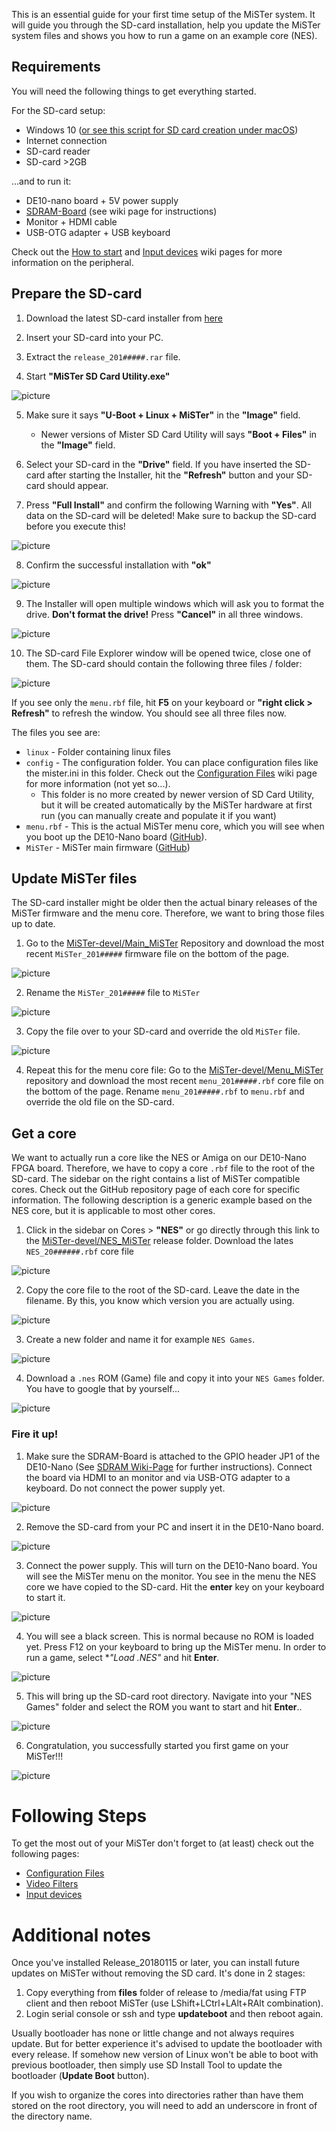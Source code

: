 This is an essential guide for your first time setup of the MiSTer system. It will guide you through the SD-card installation, help you update the MiSTer system files and shows you how to run a game on an example core (NES).

## Requirements
You will need the following things to get everything started.

For the SD-card setup:
* Windows 10 ([or see this script for SD card creation under macOS](https://github.com/michaelshmitty/SD-Installer-macos_MiSTer))
* Internet connection
* SD-card reader
* SD-card >2GB

...and to run it:
* DE10-nano board + 5V power supply
* [SDRAM-Board](SDRAM-Board) (see wiki page for instructions)
* Monitor + HDMI cable
* USB-OTG adapter + USB keyboard

Check out the [How to start](How-to-start-with-MiSTer) and [Input devices](Input-devices) wiki pages for more information on the peripheral.

## Prepare the SD-card

1. Download the latest SD-card installer from [here](https://github.com/MiSTer-devel/SD-Installer-Win64_MiSTer)

2. Insert your SD-card into your PC.

3. Extract the `release_201#####.rar` file.

4. Start **"MiSTer SD Card Utility.exe"**

 ![picture](pictures/setup-windows_sd-card_installer_window.png)

5. Make sure it says **"U-Boot + Linux + MiSTer"** in the **"Image"** field.
   - Newer versions of Mister SD Card Utility will says **"Boot + Files"** in the **"Image"** field.

6. Select your SD-card in the **"Drive"** field. If you have inserted the SD-card after starting the Installer, hit the  **"Refresh"** button and your SD-card should appear.

7. Press **"Full Install"** and confirm the following Warning with **"Yes"**. All data on the SD-card will be deleted! Make sure to backup the SD-card before you execute this!

 ![picture](pictures/setup-windows_sd-card_installer_warning.png)

8. Confirm the successful installation with **"ok"**

  ![picture](pictures/setup-windows_sd-card_installer_install_success.png)

9. The Installer will open multiple windows which will ask you to format the drive. **Don't format the drive!** Press **"Cancel"** in all three windows.

 ![picture](pictures/setup-windows_sd-card_installer_close_format.png)

10. The SD-card File Explorer window will be opened twice, close one of them. The SD-card should contain the following three files / folder:

 ![picture](pictures/setup-windows_sd-card_installer_sd-card_content.png)

 If you see only the `menu.rbf` file, hit **F5** on your keyboard or **"right click > Refresh"** to refresh the window. You should see all three files now.

 The files you see are:
 * `linux` - Folder containing linux files
 * `config` - The configuration folder. You can place configuration files like the mister.ini in this folder. Check out the [Configuration Files](Configuration-Files) wiki page for more information (not yet so...).
   - This folder is no more created by newer version of SD Card Utility, but it will be created automatically by the MiSTer hardware at first run (you can manually create and populate it if you want)
 * `menu.rbf` - This is the actual MiSTer menu core, which you will see when you boot up the DE10-Nano board  ([GitHub](https://github.com/MiSTer-devel/Menu_MiSTer/tree/master/releases)).
 * `MiSTer` - MiSTer main firmware ([GitHub](https://github.com/MiSTer-devel/Main_MiSTer/tree/master/releases))


## Update MiSTer files

The SD-card installer might be older then the actual binary releases of the MiSTer firmware and the menu core. Therefore, we want to bring those files up to date.

1. Go to the [MiSTer-devel/Main_MiSTer](https://github.com/MiSTer-devel/Main_MiSTer/tree/master/releases) Repository and download the most recent `MiSTer_201#####` firmware file on the bottom of the page.

 ![picture](pictures/setup-windows_mister-files-update_download-firmware.png)

2. Rename the `MiSTer_201#####` file to `MiSTer`

 ![picture](pictures/setup-windows_mister-files-update_rename-firmware.png)

3. Copy the file over to your SD-card and override the old `MiSTer` file.

 ![picture](pictures/setup-windows_mister-files-update_override.png)

4. Repeat this for the menu core file: Go to the [MiSTer-devel/Menu_MiSTer](https://github.com/MiSTer-devel/Menu_MiSTer/tree/master/releases) repository and download the most recent `menu_201#####.rbf` core file on the bottom of the page. Rename `menu_201#####.rbf` to `menu.rbf` and override the old file on the SD-card.

## Get a core

We want to actually run a core like the NES or Amiga on our DE10-Nano FPGA board. Therefore, we have to copy a core `.rbf` file to the root of the SD-card. The sidebar on the right contains a list of MiSTer compatible cores. Check out the GitHub repository page of each core for specific information. The following description is a generic example based on the NES core, but it is applicable to most other cores.

1. Click in the sidebar on Cores > **"NES"** or go directly through this link to the [MiSTer-devel/NES_MiSTer](https://github.com/MiSTer-devel/NES_MiSTer/tree/master/releases) release folder. Download the lates `NES_20######.rbf` core file

 ![picture](pictures/setup-core_download-nes.png)

2. Copy the core file to the root of the SD-card. Leave the date in the filename. By this, you know which version you are actually using.

 ![picture](pictures/setup-core_copy-nes-to-sd.png)

3. Create a new folder and name it for example `NES Games`.

 ![picture](pictures/setup-core_create-folder.png)

4. Download a `.nes` ROM (Game) file and copy it into your `NES Games` folder. You have to google that by yourself...

 ![picture](pictures/setup-core_copy-rom-to-sd.png)

### Fire it up!

1. Make sure the SDRAM-Board is attached to the GPIO header JP1 of the DE10-Nano (See [SDRAM Wiki-Page](SDRAM-Board) for further instructions). Connect the board via HDMI to an monitor and via USB-OTG adapter to a keyboard. Do not connect the power supply yet.

 ![picture](pictures/setup-fireup_connect-it.jpg)

2. Remove the SD-card from your PC and insert it in the DE10-Nano board.

 ![picture](pictures/setup-fireup_insert-sd.jpg)

3. Connect the power supply. This will turn on the DE10-Nano board. You will see the MiSTer menu on the monitor. You see in the menu the NES core we have copied to the SD-card. Hit the **enter** key on your keyboard to start it.

 ![picture](pictures/setup-fireup_mister-menu.jpg)

4. You will see a black screen. This is normal because no ROM is loaded yet. Press F12 on your keyboard to bring up the MiSTer menu. In order to run a game, select **"Load *.NES"** and hit **Enter**.

 ![picture](pictures/setup-fireup_nes-main-menu.jpg)

5. This will bring up the SD-card root directory. Navigate into your "NES Games" folder and select the ROM you want to start and hit **Enter**..

 ![picture](pictures/setup-fireup_nes-select-rom.jpg)

6. Congratulation, you successfully started you first game on your MiSTer!!!

 ![picture](pictures/setup-fireup_nes-rom-running.jpg)

# Following Steps

To get the most out of your MiSTer don't forget to (at least) check out the following pages:
- [Configuration Files](Configuration-Files)
- [Video Filters](https://github.com/MiSTer-devel/Main_MiSTer/wiki/HDMI-Scaler-Custom-Filter-Coefficients)
- [Input devices](Input-devices)

# Additional notes
Once you've installed Release_20180115 or later, you can install future updates on MiSTer without removing the SD card. It's done in 2 stages:
1) Copy everything from **files** folder of release to /media/fat using FTP client and then reboot MiSTer (use LShift+LCtrl+LAlt+RAlt combination).
2) Login serial console or ssh and type **updateboot** and then reboot again.

Usually bootloader has none or little change and not always requires update. But for better experience it's advised to update the bootloader with every release. If somehow new version of Linux won't be able to boot with previous bootloader, then simply use SD Install Tool to update the bootloader (**Update Boot** button).

If you wish to organize the cores into directories rather than have them stored on the root directory, you will need to add an underscore in front of the directory name.